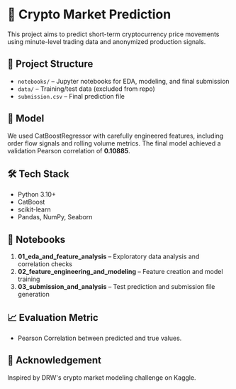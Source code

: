 # 🧠 Crypto Market Prediction

This project aims to predict short-term cryptocurrency price movements using minute-level trading data and anonymized production signals.

## 📂 Project Structure

- `notebooks/` – Jupyter notebooks for EDA, modeling, and final submission
- `data/` – Training/test data (excluded from repo)
- `submission.csv` – Final prediction file

## 🚀 Model

We used CatBoostRegressor with carefully engineered features, including order flow signals and rolling volume metrics. The final model achieved a validation Pearson correlation of **0.10885**.

## 🛠️ Tech Stack

- Python 3.10+
- CatBoost
- scikit-learn
- Pandas, NumPy, Seaborn

## 🧪 Notebooks

1. **01_eda_and_feature_analysis** – Exploratory data analysis and correlation checks
2. **02_feature_engineering_and_modeling** – Feature creation and model training
3. **03_submission_and_analysis** – Test prediction and submission file generation

## 📈 Evaluation Metric

- Pearson Correlation between predicted and true values.

## 🤝 Acknowledgement

Inspired by DRW's crypto market modeling challenge on Kaggle.